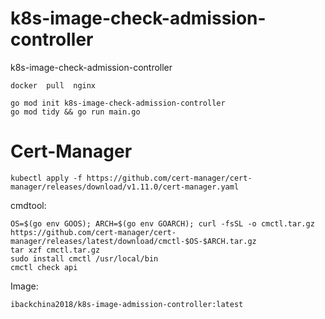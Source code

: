 # k8s-image-check-admission-controller
k8s-image-check-admission-controller


```shell
docker  pull  nginx
```


```shell
go mod init k8s-image-check-admission-controller
go mod tidy && go run main.go
```



# Cert-Manager
```shell
kubectl apply -f https://github.com/cert-manager/cert-manager/releases/download/v1.11.0/cert-manager.yaml

```

cmdtool:
```shell
OS=$(go env GOOS); ARCH=$(go env GOARCH); curl -fsSL -o cmctl.tar.gz https://github.com/cert-manager/cert-manager/releases/latest/download/cmctl-$OS-$ARCH.tar.gz
tar xzf cmctl.tar.gz
sudo install cmctl /usr/local/bin
cmctl check api
```


Image:
```shell
ibackchina2018/k8s-image-admission-controller:latest
```

